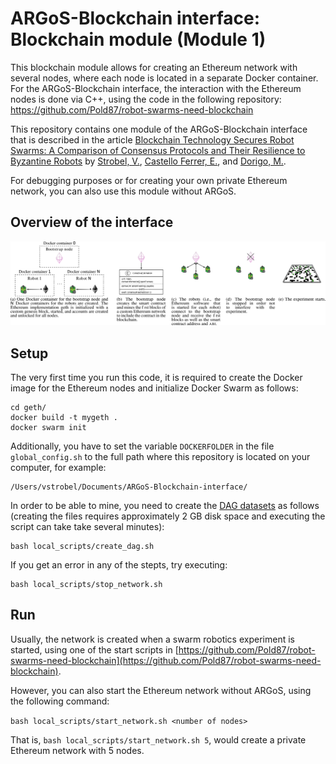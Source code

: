 # ARGoS-Blockchain interface: Blockchain module (Module 1)

This blockchain module allows for creating an Ethereum network with several
nodes, where each node is located in a separate Docker container. For
the ARGoS-Blockchain interface, the interaction with the Ethereum
nodes is done via C++, using the code in the following repository:
https://github.com/Pold87/robot-swarms-need-blockchain

This repository contains one module of the ARGoS-Blockchain interface
that is described in the article [Blockchain Technology Secures Robot
Swarms: A Comparison of Consensus Protocols and Their Resilience to
Byzantine
Robots](https://www.frontiersin.org/articles/10.3389/frobt.2020.00054/full)
by [Strobel, V.](http://iridia.ulb.ac.be/~vstrobel/), [Castello
Ferrer, E.](http://www.eduardocastello.com/), and [Dorigo,
M.](http://iridia.ulb.ac.be/~mdorigo/HomePageDorigo/).

For debugging purposes or for creating your own private Ethereum
network, you can also use this module without ARGoS. 

## Overview of the interface
![Overview](img/interface.png?raw=true "Overview")

## Setup

The very first time you run this code, it is required to create the
Docker image for the Ethereum nodes and initialize Docker Swarm as
follows:

```
cd geth/
docker build -t mygeth .
docker swarm init
```

Additionally, you have to set the variable `DOCKERFOLDER` in
the file `global_config.sh` to the full path where this
repository is located on your computer, for example:

```
/Users/vstrobel/Documents/ARGoS-Blockchain-interface/
```

In order to be able to mine, you need to create the [DAG
datasets](https://eth.wiki/concepts/ethash/dag) as follows (creating
the files requires approximately 2 GB disk space and executing the
script can take take several minutes):

```
bash local_scripts/create_dag.sh
```

If you get an error in any of the stepts, try executing:

```
bash local_scripts/stop_network.sh
```

## Run

Usually, the network is created when a swarm robotics experiment is
started, using one of the start scripts in
[https://github.com/Pold87/robot-swarms-need-blockchain](https://github.com/Pold87/robot-swarms-need-blockchain).

However, you can also start the Ethereum network without ARGoS, using
the following command:

```bash local_scripts/start_network.sh <number of nodes>```

That is, `bash local_scripts/start_network.sh 5`, would
create a private Ethereum network with 5 nodes.
